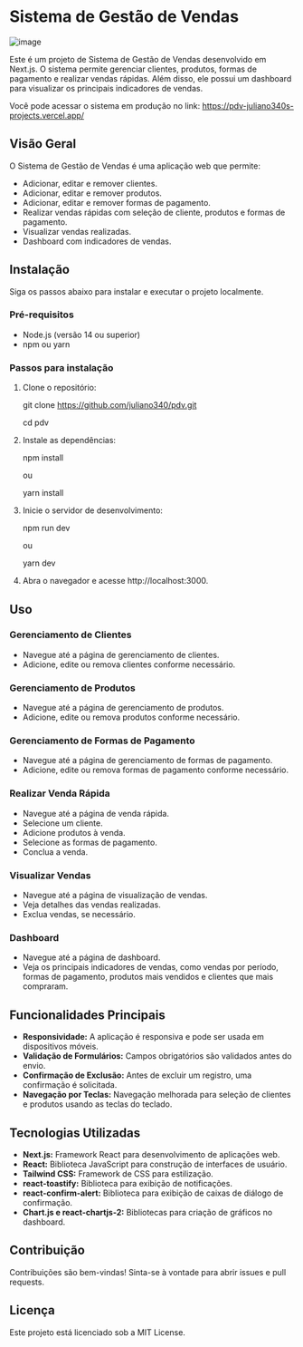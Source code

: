 # Sistema de Gestão de Vendas

![image](https://github.com/juliano340/pdv/assets/87342139/d0368bd4-2c46-4fd9-88a4-f4720c7632ea)

Este é um projeto de Sistema de Gestão de Vendas desenvolvido em Next.js. O sistema permite gerenciar clientes, produtos, formas de pagamento e realizar vendas rápidas. Além disso, ele possui um dashboard para visualizar os principais indicadores de vendas.

Você pode acessar o sistema em produção no link: https://pdv-juliano340s-projects.vercel.app/

## Visão Geral

O Sistema de Gestão de Vendas é uma aplicação web que permite:

- Adicionar, editar e remover clientes.
- Adicionar, editar e remover produtos.
- Adicionar, editar e remover formas de pagamento.
- Realizar vendas rápidas com seleção de cliente, produtos e formas de pagamento.
- Visualizar vendas realizadas.
- Dashboard com indicadores de vendas.

## Instalação

Siga os passos abaixo para instalar e executar o projeto localmente.

### Pré-requisitos

- Node.js (versão 14 ou superior)
- npm ou yarn

### Passos para instalação

1. Clone o repositório:
   
   git clone https://github.com/juliano340/pdv.git
   
   cd pdv

3. Instale as dependências:

    npm install
   
    ou
   
    yarn install

5.  Inicie o servidor de desenvolvimento:

    npm run dev
    
    ou

    yarn dev

7. Abra o navegador e acesse http://localhost:3000.

## Uso

### Gerenciamento de Clientes

- Navegue até a página de gerenciamento de clientes.
- Adicione, edite ou remova clientes conforme necessário.

### Gerenciamento de Produtos

- Navegue até a página de gerenciamento de produtos.
- Adicione, edite ou remova produtos conforme necessário.

### Gerenciamento de Formas de Pagamento

- Navegue até a página de gerenciamento de formas de pagamento.
- Adicione, edite ou remova formas de pagamento conforme necessário.

### Realizar Venda Rápida

- Navegue até a página de venda rápida.
- Selecione um cliente.
- Adicione produtos à venda.
- Selecione as formas de pagamento.
- Conclua a venda.

### Visualizar Vendas

- Navegue até a página de visualização de vendas.
- Veja detalhes das vendas realizadas.
- Exclua vendas, se necessário.

### Dashboard

- Navegue até a página de dashboard.
- Veja os principais indicadores de vendas, como vendas por período, formas de pagamento, produtos mais vendidos e clientes que mais compraram.

## Funcionalidades Principais

- **Responsividade:** A aplicação é responsiva e pode ser usada em dispositivos móveis.
- **Validação de Formulários:** Campos obrigatórios são validados antes do envio.
- **Confirmação de Exclusão:** Antes de excluir um registro, uma confirmação é solicitada.
- **Navegação por Teclas:** Navegação melhorada para seleção de clientes e produtos usando as teclas do teclado.

## Tecnologias Utilizadas

- **Next.js:** Framework React para desenvolvimento de aplicações web.
- **React:** Biblioteca JavaScript para construção de interfaces de usuário.
- **Tailwind CSS:** Framework de CSS para estilização.
- **react-toastify:** Biblioteca para exibição de notificações.
- **react-confirm-alert:** Biblioteca para exibição de caixas de diálogo de confirmação.
- **Chart.js e react-chartjs-2:** Bibliotecas para criação de gráficos no dashboard.

## Contribuição

Contribuições são bem-vindas! Sinta-se à vontade para abrir issues e pull requests.

## Licença

Este projeto está licenciado sob a MIT License.

